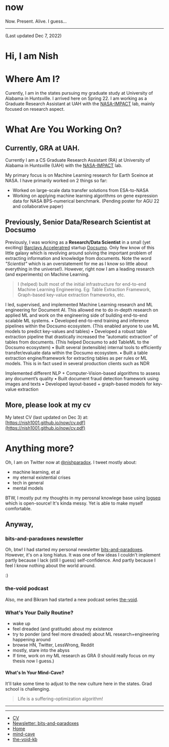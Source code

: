 # now
Now. Present. Alive. I guess...

---

(Last updated Dec 7, 2022)

# Hi, I am Nish

# Where Am I?
Curently, I am in the states pursuing my graduate study at University of Alabama in Huntsville. I arrived here on Spring 22. 
I am working as a Graduate Research Assistant at UAH  with the [NASA-IMPACT](https://earthdata.nasa.gov/esds/impact) lab, mainly focused on research aspect.

# What Are You Working On?

## Currently, GRA at UAH.

Currently I am a CS Graduate Research Assistant (RA) at University of Alabama in Huntsville (UAH) with the [NASA-IMPACT](https://earthdata.nasa.gov/esds/impact) lab. 

My primary focus is on Machine Learning research for Earth Sceince at NASA. I have primarily worked on 2 things so far:
- Worked on large-scale data transfer solutions from ESA-to-NASA
- Working on applying machine learning algorithms on gene expression data for NASA BPS-numerical benchmark. (Pending poster for AGU 22 and collaborative paper)


## Previously, Senior Data/Research Scientist at Docsumo


 Previously, I was working as a **Research/Data Scientist** in a small (yet exciting) [Barclays Acceleratred](https://home.barclays/who-we-are/innovation/barclays-accelerator/companies/docsumo/) startup [Docsumo](https://docsumo.com/). Only few know of this little galaxy which is revolving around solving the important problem of extracting information and knowledge from documents. Note the word *"Scientist"* which is an overstatement for me as I know so little about everything in the universe!). However, right now I am a leading research (and experiments) on Machine Learning.  

> I (helped) built most of the initial infrastructure for end-to-end Machine Learning Engineering. Eg: Table Extraction
Framework, Graph-based key-value extraction frameworks, etc.

I led, supervised, and implemented Machine Learning research and ML engineering for Document AI. This allowed me to do in-depth research on applied ML and work on the engineering side of building end-to-end scalable ML systems.
• Developed end-to-end training and inference pipelines within the Docsumo ecosystem. (This enabled anyone to use ML models to predict key-values and tables)
• Developed a robust table extraction pipeline that drastically increased the ”automatic extraction” of tables from documents. (This helped Docsumo to add TableML to the Docsumo ecosystem)
• Built several (extensible) internal tools to efficiently transfer/evaluate data within the Docsumo ecosystem.
• Built a table extraction engine/framework for extracting tables as per rules or ML models. This is in fact used in several production clients such as NDR

Implemented different NLP + Computer-Vision-based algorithms to assess any document’s quality
• Built document fraud detection framework using images and texts
• Developed layout-based + graph-based models for key-value extraction

## More, please look at my cv

My latest CV (last updated on Dec 3) at:
[https://nish1001.github.io/now/cv.pdf](https://nish1001.github.io/now/cv.pdf)

# Anything more?

Oh, I am on Twitter now at [@nishparadox](https://twitter.com/nishparadox). I tweet mostly about:
- machine learning, et al
- my eternal existential crises
- tech in general
- mental models

BTW, I mostly put my thoughts in my perosnal knowlege base using [logseq](https://logseq.com/) which is open-source!
It's kinda messy. Yet is able to make myself comfortable.

## Anyway,

### bits-and-paradoxes newsletter

Oh, btw! I had started my personal newsletter [bits-and-paradoxes](https://bitsandparadoxes.substack.com/).
However, it's on a long hiatus. It was one of few ideas I couldn't implement  partly because I lack (still I guess) self-confidence. And partly because I feel I know nothing about the world around.


:)

### the-void podcast
Also, me and Bikram had started a new podcast series [the-void](https://www.youtube.com/channel/UC_In8LSy3oWOoOQO-SPTFzA).


### What's Your Daily Routine?
- wake up
- feel dreaded (and gratitude) about my existence
- try to ponder (and feel more dreaded) about ML research+engineering happening around
- browse HN, Twitter, LessWrong, Reddit
- mostly, stare into the abyss
- If time, work on my ML research as GRA (I should really focus on my thesis now I guess.)


#### What's In Your Mind-Cave?
It'll take some time to adjust to the new culture here in the states. Grad school is challenging. 

> Life is a suffering-optimization algorithm!

---
---


- [CV](https://nish1001.github.io/now/cv.pdf)
- [Newsletter: bits-and-paradoxes](https://bitsandparadoxes.substack.com/)
- [Home](https://nish1001.github.io/)
- [mind-cave](https://nish1001.github.io/mind-cave/)
- [the-void-kb](https://thevoid42.gitlab.io/kb/#/all-pages)
